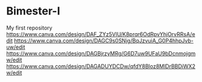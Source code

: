 # Bimester-I
My first repository 
https://www.canva.com/design/DAF_ZYz5VlU/K8prqr6OdRpvYhjOrvRRsA/edit
https://www.canva.com/design/DAGC9s0SNjg/BqJzvuiA_G0P4hhpJvb-uw/edit
https://www.canva.com/design/DAGBjrzyMRg/G6D7uw9UFaU9bDcnmojgmw/edit
https://www.canva.com/design/DAGADUYDCDw/qfdY8Bloz8MlDrBBDiWX2w/edit
